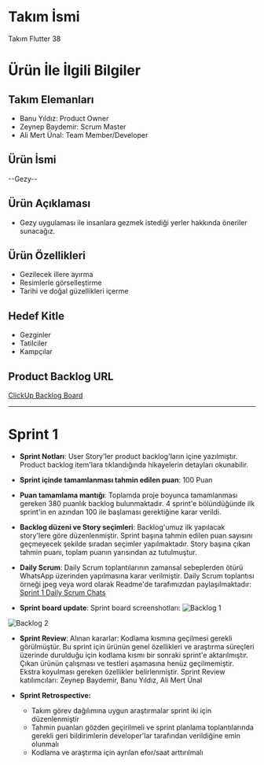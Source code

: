 # **Takım İsmi**

Takım Flutter 38

# Ürün İle İlgili Bilgiler

## Takım Elemanları

- Banu Yıldız: Product Owner
- Zeynep Baydemir: Scrum Master
- Ali Mert Ünal: Team Member/Developer

## Ürün İsmi

--Gezy--

## Ürün Açıklaması

- Gezy uygulaması ile insanlara gezmek istediği yerler hakkında öneriler sunacağız. 

## Ürün Özellikleri

- Gezilecek illere ayırma
- Resimlerle görselleştirme
- Tarihi ve doğal güzellikleri içerme

## Hedef Kitle

- Gezginler
- Tatilciler
- Kampçılar

## Product Backlog URL

[ClickUp Backlog Board](https://sharing.clickup.com/36193991/b/h/12ghp7-120/cd58329b6749ae9)

---

# Sprint 1

- **Sprint Notları**: User Story'ler product backlog'ların içine yazılmıştır. Product backlog item'lara tıklandığında hikayelerin detayları okunabilir.

- **Sprint içinde tamamlanması tahmin edilen puan**: 100 Puan

- **Puan tamamlama mantığı**: Toplamda proje boyunca tamamlanması gereken 380 puanlık backlog bulunmaktadır. 4 sprint'e bölündüğünde ilk sprint'in en azından 100 ile başlaması gerektiğine karar verildi.

- **Backlog düzeni ve Story seçimleri**: Backlog'umuz ilk yapılacak story'lere göre düzenlenmiştir. Sprint başına tahmin edilen puan sayısını geçmeyecek şekilde sıradan seçimler yapılmaktadır. Story başına çıkan tahmin puanı, toplam puanın yarısından az tutulmuştur. 



- **Daily Scrum**: Daily Scrum toplantılarının zamansal sebeplerden ötürü WhatsApp üzerinden yapılmasına karar verilmiştir. Daily Scrum toplantısı örneği jpeg veya word olarak Readme'de tarafımızdan paylaşılmaktadır: [Sprint 1 Daily Scrum Chats](https://docs.google.com/document/d/1kcCPDhLhpFtpzD7u3kaHZTQgWkgBUmUR/edit?usp=sharing&ouid=100361487333789777624&rtpof=true&sd=true)

- **Sprint board update**: Sprint board screenshotları: 
![Backlog 1](https://user-images.githubusercontent.com/78684394/167311143-9c831592-c885-4738-bdc5-22bbcc390e4b.png)

![Backlog 2](https://user-images.githubusercontent.com/78684394/167311175-63676ccb-4ff9-4a6e-a62d-5fc923e85500.png)

- **Sprint Review**: 
Alınan kararlar: Kodlama kısmına geçilmesi gerekli görülmüştür. Bu sprint için ürünün genel özellikleri ve araştırma süreçleri üzerinde durulduğu için kodlama kısmı bir sonraki sprint'e aktarılmıştır. Çıkan ürünün çalışması ve testleri aşamasına henüz geçilmemiştir. Ekstra koyulması gereken özellikler belirlenmiştir. Sprint Review katılımcıları: Zeynep Baydemir, Banu Yıldız, Ali Mert Ünal

- **Sprint Retrospective:**
  - Takım görev dağılımına uygun araştırmalar sprint iki için düzenlenmiştir
  - Tahmin puanları gözden geçirilmeli ve sprint planlama toplantılarında gerekli geri bildirimlerin developer'lar tarafından verildiğine emin olunmalı
  - Kodlama ve araştırma için ayrılan efor/saat arttırılmalı

